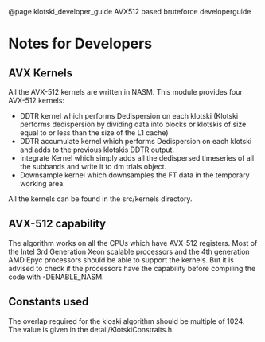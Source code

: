 @page klotski_developer_guide AVX512 based bruteforce developerguide
# Notes for Developers
## AVX Kernels
All the AVX-512 kernels are written in NASM.
This module provides four AVX-512 kernels:
- DDTR kernel which performs Dedispersion on each klotski (Klotski performs dedispersion by dividing data into blocks or klotskis of size equal to or less than the size of the L1 cache)
- DDTR accumulate kernel which performs Dedispersion on each klotski and adds to the previous klotskis DDTR output.
- Integrate Kernel which simply adds all the dedispersed timeseries of all the subbands and write it to dm trials object.
- Downsample kernel which downsamples the FT data in the temporary working area.

All the kernels can be found in the src/kernels directory.

## AVX-512 capability
The algorithm works on all the CPUs which have AVX-512 registers. Most of the Intel 3rd Generation Xeon scalable processors and the 4th generation AMD Epyc processors should be able to support the kernels. But it is advised to check if the processors have the capability before compiling the code with -DENABLE_NASM.

## Constants used
The overlap required for the kloski algorithm should be multiple of 1024. The value is given in the detail/KlotskiConstraits.h.
